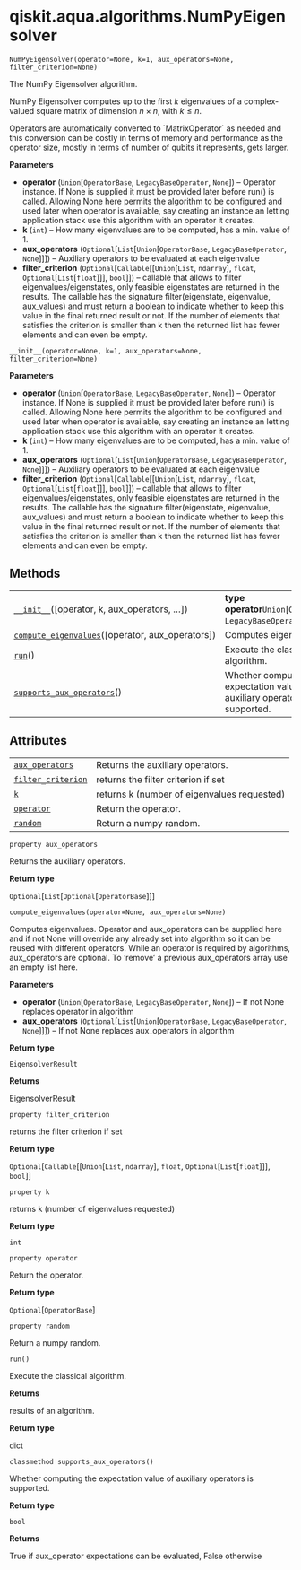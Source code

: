 <span id="qiskit-aqua-algorithms-numpyeigensolver" />

# qiskit.aqua.algorithms.NumPyEigensolver

<span id="undefined" />

`NumPyEigensolver(operator=None, k=1, aux_operators=None, filter_criterion=None)`

The NumPy Eigensolver algorithm.

NumPy Eigensolver computes up to the first $k$ eigenvalues of a complex-valued square matrix of dimension $n \times n$, with $k \leq n$.

<Admonition title="Note" type="note">
  Operators are automatically converted to `MatrixOperator` as needed and this conversion can be costly in terms of memory and performance as the operator size, mostly in terms of number of qubits it represents, gets larger.
</Admonition>

**Parameters**

*   **operator** (`Union`\[`OperatorBase`, `LegacyBaseOperator`, `None`]) – Operator instance. If None is supplied it must be provided later before run() is called. Allowing None here permits the algorithm to be configured and used later when operator is available, say creating an instance an letting application stack use this algorithm with an operator it creates.
*   **k** (`int`) – How many eigenvalues are to be computed, has a min. value of 1.
*   **aux\_operators** (`Optional`\[`List`\[`Union`\[`OperatorBase`, `LegacyBaseOperator`, `None`]]]) – Auxiliary operators to be evaluated at each eigenvalue
*   **filter\_criterion** (`Optional`\[`Callable`\[\[`Union`\[`List`, `ndarray`], `float`, `Optional`\[`List`\[`float`]]], `bool`]]) – callable that allows to filter eigenvalues/eigenstates, only feasible eigenstates are returned in the results. The callable has the signature filter(eigenstate, eigenvalue, aux\_values) and must return a boolean to indicate whether to keep this value in the final returned result or not. If the number of elements that satisfies the criterion is smaller than k then the returned list has fewer elements and can even be empty.

<span id="undefined" />

`__init__(operator=None, k=1, aux_operators=None, filter_criterion=None)`

**Parameters**

*   **operator** (`Union`\[`OperatorBase`, `LegacyBaseOperator`, `None`]) – Operator instance. If None is supplied it must be provided later before run() is called. Allowing None here permits the algorithm to be configured and used later when operator is available, say creating an instance an letting application stack use this algorithm with an operator it creates.
*   **k** (`int`) – How many eigenvalues are to be computed, has a min. value of 1.
*   **aux\_operators** (`Optional`\[`List`\[`Union`\[`OperatorBase`, `LegacyBaseOperator`, `None`]]]) – Auxiliary operators to be evaluated at each eigenvalue
*   **filter\_criterion** (`Optional`\[`Callable`\[\[`Union`\[`List`, `ndarray`], `float`, `Optional`\[`List`\[`float`]]], `bool`]]) – callable that allows to filter eigenvalues/eigenstates, only feasible eigenstates are returned in the results. The callable has the signature filter(eigenstate, eigenvalue, aux\_values) and must return a boolean to indicate whether to keep this value in the final returned result or not. If the number of elements that satisfies the criterion is smaller than k then the returned list has fewer elements and can even be empty.

## Methods

|                                                                                                                                                                                  |                                                                              |
| -------------------------------------------------------------------------------------------------------------------------------------------------------------------------------- | ---------------------------------------------------------------------------- |
| [`__init__`](#qiskit.aqua.algorithms.NumPyEigensolver.__init__ "qiskit.aqua.algorithms.NumPyEigensolver.__init__")(\[operator, k, aux\_operators, …])                            | **type operator**`Union`\[`OperatorBase`, `LegacyBaseOperator`, `None`]      |
| [`compute_eigenvalues`](#qiskit.aqua.algorithms.NumPyEigensolver.compute_eigenvalues "qiskit.aqua.algorithms.NumPyEigensolver.compute_eigenvalues")(\[operator, aux\_operators]) | Computes eigenvalues.                                                        |
| [`run`](#qiskit.aqua.algorithms.NumPyEigensolver.run "qiskit.aqua.algorithms.NumPyEigensolver.run")()                                                                            | Execute the classical algorithm.                                             |
| [`supports_aux_operators`](#qiskit.aqua.algorithms.NumPyEigensolver.supports_aux_operators "qiskit.aqua.algorithms.NumPyEigensolver.supports_aux_operators")()                   | Whether computing the expectation value of auxiliary operators is supported. |

## Attributes

|                                                                                                                                            |                                             |
| ------------------------------------------------------------------------------------------------------------------------------------------ | ------------------------------------------- |
| [`aux_operators`](#qiskit.aqua.algorithms.NumPyEigensolver.aux_operators "qiskit.aqua.algorithms.NumPyEigensolver.aux_operators")          | Returns the auxiliary operators.            |
| [`filter_criterion`](#qiskit.aqua.algorithms.NumPyEigensolver.filter_criterion "qiskit.aqua.algorithms.NumPyEigensolver.filter_criterion") | returns the filter criterion if set         |
| [`k`](#qiskit.aqua.algorithms.NumPyEigensolver.k "qiskit.aqua.algorithms.NumPyEigensolver.k")                                              | returns k (number of eigenvalues requested) |
| [`operator`](#qiskit.aqua.algorithms.NumPyEigensolver.operator "qiskit.aqua.algorithms.NumPyEigensolver.operator")                         | Return the operator.                        |
| [`random`](#qiskit.aqua.algorithms.NumPyEigensolver.random "qiskit.aqua.algorithms.NumPyEigensolver.random")                               | Return a numpy random.                      |

<span id="undefined" />

`property aux_operators`

Returns the auxiliary operators.

**Return type**

`Optional`\[`List`\[`Optional`\[`OperatorBase`]]]

<span id="undefined" />

`compute_eigenvalues(operator=None, aux_operators=None)`

Computes eigenvalues. Operator and aux\_operators can be supplied here and if not None will override any already set into algorithm so it can be reused with different operators. While an operator is required by algorithms, aux\_operators are optional. To ‘remove’ a previous aux\_operators array use an empty list here.

**Parameters**

*   **operator** (`Union`\[`OperatorBase`, `LegacyBaseOperator`, `None`]) – If not None replaces operator in algorithm
*   **aux\_operators** (`Optional`\[`List`\[`Union`\[`OperatorBase`, `LegacyBaseOperator`, `None`]]]) – If not None replaces aux\_operators in algorithm

**Return type**

`EigensolverResult`

**Returns**

EigensolverResult

<span id="undefined" />

`property filter_criterion`

returns the filter criterion if set

**Return type**

`Optional`\[`Callable`\[\[`Union`\[`List`, `ndarray`], `float`, `Optional`\[`List`\[`float`]]], `bool`]]

<span id="undefined" />

`property k`

returns k (number of eigenvalues requested)

**Return type**

`int`

<span id="undefined" />

`property operator`

Return the operator.

**Return type**

`Optional`\[`OperatorBase`]

<span id="undefined" />

`property random`

Return a numpy random.

<span id="undefined" />

`run()`

Execute the classical algorithm.

**Returns**

results of an algorithm.

**Return type**

dict

<span id="undefined" />

`classmethod supports_aux_operators()`

Whether computing the expectation value of auxiliary operators is supported.

**Return type**

`bool`

**Returns**

True if aux\_operator expectations can be evaluated, False otherwise
